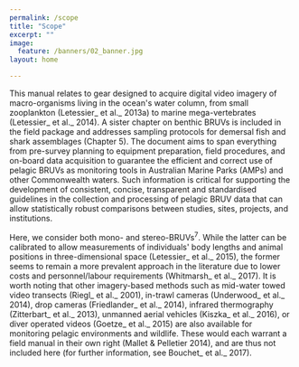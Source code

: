 ```yaml
---
permalink: /scope
title: "Scope"
excerpt: ""
image:
  feature: /banners/02_banner.jpg
layout: home

---
```

This manual relates to gear designed to acquire digital video imagery of macro-organisms living in the ocean's water column, from small zooplankton (Letessier_ et al._ 2013a) to marine mega-vertebrates (Letessier_ et al._ 2014). A sister chapter on benthic BRUVs is included in the field package and addresses sampling protocols for demersal fish and shark assemblages (Chapter 5). The document aims to span everything from pre-survey planning to equipment preparation, field procedures, and on-board data acquisition to guarantee the efficient and correct use of pelagic BRUVs as monitoring tools in Australian Marine Parks (AMPs) and other Commonwealth waters. Such information is critical for supporting the development of consistent, concise, transparent and standardised guidelines in the collection and processing of pelagic BRUV data that can allow statistically robust comparisons between studies, sites, projects, and institutions.

Here, we consider both mono- and stereo-BRUVs<sup>7</sup>. While the latter can be calibrated to allow measurements of individuals' body lengths and animal positions in three-dimensional space (Letessier_ et al._ 2015), the former seems to remain a more prevalent approach in the literature due to lower costs and personnel/labour requirements (Whitmarsh_ et al._ 2017). It is worth noting that other imagery-based methods such as mid-water towed video transects (Riegl_ et al._ 2001), in-trawl cameras (Underwood_ et al._ 2014), drop cameras (Friedlander_ et al._ 2014), infrared thermography (Zitterbart_ et al._ 2013), unmanned aerial vehicles (Kiszka_ et al._ 2016), or diver operated videos (Goetze_ et al._ 2015) are also available for monitoring pelagic environments and wildlife. These would each warrant a field manual in their own right (Mallet & Pelletier 2014), and are thus not included here (for further information, see Bouchet_ et al._ 2017).
